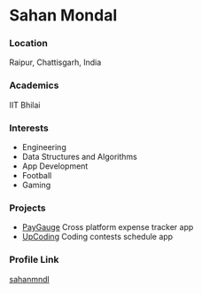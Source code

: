 # Sahan Mondal

### Location

Raipur, Chattisgarh, India

### Academics

IIT Bhilai

### Interests

- Engineering
- Data Structures and Algorithms
- App Development
- Football
- Gaming

### Projects

- [PayGauge](https://github.com/sahanmndl/PayGauge) Cross platform expense tracker app
- [UpCoding](https://github.com/sahanmndl/UpCoding-Demo) Coding contests schedule app

### Profile Link

[sahanmndl](https://github.com/sahanmndl)